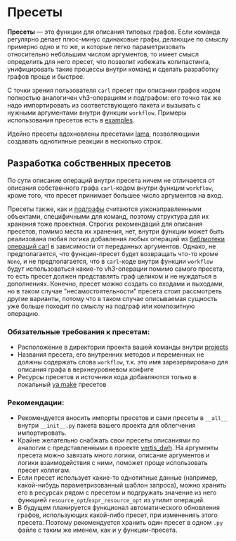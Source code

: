 # Пресеты

**Пресеты** — это функции для описания типовых графов. Если команда регулярно делает плюс-минус одинаковые графы, делающие по смыслу примерно одно и то же, и которые легко параметризовать относительно небольшим числом аргументов, то имеет смысл определить для него пресет, что позволит избежать копипастинга, унифицировать такие процессы внутри команд и сделать разработку графов проще и быстрее.

С точки зрения пользователя `carl` пресет при описании графов кодом полностью аналогичен vh3-операциям и подграфом: его точно так же надо импортировать из соответствующего пакета и вызывать с нужными аргументами внутри функции `workflow`. Примеры использования пресетов есть в [examples](../../examples).

Идейно пресеты вдохновлены пресетами [lama](https://a.yandex-team.ru/arc/trunk/arcadia/maps/analytics/tools/lama), позволяющими создавать однотипные реакции в несколько строк.


## Разработка собственных пресетов
По сути описание операций внутри пресета ничем не отличается от описания собственного графа `carl`-кодом внутри функции `workflow`, кроме того, что пресет принимает большее число аргументов на вход.

Пресеты также, как и [подграфы](../operations/subgraph) считаются узконаправленными объектами, специфичными для команд, поэтому структура для их хранения тоже проектная. Строгих рекомендаций для описания пресетов, помимо места их хранения, нет, внутри функции может быть реализована любая логика добавления любых операций из [библиотеки операций carl](../operations) в зависимости от переданных аргументов. Однако, не предполагается, что функция-пресет будет возвращать что-то кроме `None`, и не предполагается, что в `carl`-коде внутри функции `workflow` будут использоваться какие-то vh3-операции помимо самого пресета, то есть пресет должен представлять граф целиком и не нуждаться в дополнениях. Конечно, пресет можно создать со входами и выходами, но в таком случае "несамостоятельности" пресета стоит рассмотреть другие варианты, потому что в таком случае описываемая сущность уже больше походит по смыслу на подграф или композитную операцию.

### Обязательные требования к пресетам:
* Расположение в директории проекта вашей команды внутри [projects](projects)
* Названия пресета, его внутренних методов и переменных не должны содержать слова `workflow`, т.к. это имя зарезервировано для описания графа в верхнеуровневом конфиге
* Ресурсы пресетов и источники кода добавляются только в локальный [ya.make](./ya.make) пресетов
### Рекомендации:
* Рекомендуется вносить импорты пресетов и сами пресеты в `__all__` внутри `__init__.py` пакета вашего проекта для облегчения импортировать.
* Крайне желательно снабжать свои пресеты описаниями по аналогии с представленными в проекте [vertis_dwh](projects/vertis_dwh). На аргументы пресета можно завязать много логики, описание аргументов и логики взаимодействия с ними, поможет проще использовать пресет коллегам.
* Если пресет использует какие-то однотипные данные (например, какой-нибудь параметризованный шаблон запроса), можно хранить его в ресурсах рядом с пресетом и подгружать значение из него функцией `resource_opt`/`expr_resource_opt` из утилит операций.
* В будущем планируется функционал автоматического обновления графов, использующих какой-либо пресет, при измененияъ этого пресета. Поэтому рекомендуется хранить один пресет в одном `.py` файле с таким же именем, как и у функции-пресета.
